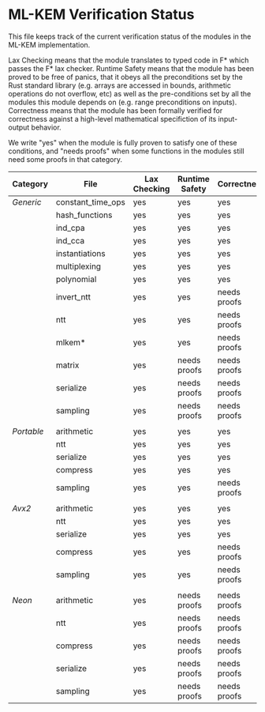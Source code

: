 # ML-KEM Verification Status

This file keeps track of the current verification status of the modules in the ML-KEM implementation.

Lax Checking means that the module translates to typed code in F* which passes the F* lax checker.
Runtime Safety means that the module has been proved to be free of panics, that it obeys all the preconditions
set by the Rust standard library (e.g. arrays are accessed in bounds, arithmetic operations do not overflow, etc)
as well as the pre-conditions set by all the modules this module depends on (e.g. range preconditions on inputs).
Correctness means that the module has been formally verified for correctness against a high-level mathematical
specifiction of its input-output behavior.

We write "yes" when the module is fully proven to satisfy one of these conditions, and "needs proofs" when some
functions in the modules still need some proofs in that category.


| Category | File              | Lax Checking | Runtime Safety | Correctness  |
| -------- | ----------------- | ------------ | -------------- | ------------ |
| _Generic_  | constant_time_ops | yes          | yes            | yes          |    
|          | hash_functions    | yes          | yes            | yes          |    
|          | ind_cpa           | yes          | yes            | yes          |    
|          | ind_cca           | yes          | yes            | yes          |    
|          | instantiations    | yes          | yes            | yes          |    
|          | multiplexing      | yes          | yes            | yes          |    
|          | polynomial        | yes          | yes            | yes          |    
|          | invert_ntt        | yes          | yes            | needs proofs |    
|          | ntt               | yes          | yes            | needs proofs |    
|          | mlkem*            | yes          | yes            | needs proofs |    
|          | matrix            | yes          | needs proofs   | needs proofs |    
|          | serialize         | yes          | needs proofs   | needs proofs |    
|          | sampling          | yes          | needs proofs   | needs proofs |    
| 	   |                   |              |                |              |
| _Portable_ | arithmetic        | yes          | yes            | yes          |
|          | ntt               | yes          | yes            | yes          |
|          | serialize         | yes          | yes            | yes          |
|          | compress          | yes          | yes            | yes          |
|          | sampling          | yes          | yes            | needs proofs |
|          |                   |              |                |              |
| _Avx2_     | arithmetic        | yes          | yes            | yes          |
|          | ntt               | yes          | yes            | yes          |
|          | serialize         | yes          | yes            | yes          |
|          | compress          | yes          | yes            | needs proofs |
|          | sampling          | yes          | yes            | needs proofs |
|          |                   |              |                |              |
| _Neon_     | arithmetic        | yes          | needs proofs   | needs proofs |
|          | ntt               | yes          | needs proofs   | needs proofs |
|          | compress          | yes          | needs proofs   | needs proofs |
|          | serialize         | yes          | needs proofs   | needs proofs |
|          | sampling          | yes          | needs proofs   | needs proofs |

